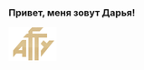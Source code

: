 ### Привет, меня зовут Дарья!

[![ASTU](https://github.com/DashaKudryavtseva/DashaKudryavtseva/blob/main/icons/astu_logo.png)]([https://nodesource.com/products/nsolid](https://astu.org/))
<!--
**DashaKudryavtseva/DashaKudryavtseva** is a ✨ _special_ ✨ repository because its `README.md` (this file) appears on your GitHub profile.

Here are some ideas to get you started:

- 🔭 I’m currently working on ...
- 🌱 I’m currently learning ...
- 👯 I’m looking to collaborate on ...
- 🤔 I’m looking for help with ...
- 💬 Ask me about ...
- 📫 How to reach me: ...
- 😄 Pronouns: ...
- ⚡ Fun fact: ...
-->
